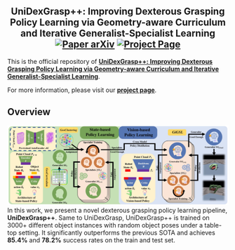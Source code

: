 <h2 align="center">
  <b>UniDexGrasp++: Improving Dexterous Grasping Policy Learning via Geometry-aware Curriculum and Iterative Generalist-Specialist Learning</b>

<div align="center">
    <a href="https://arxiv.org/abs/2304.00464" target="_blank">
    <img src="https://img.shields.io/badge/Paper-arXiv-green" alt="Paper arXiv"></a>
    <a href="https://pku-epic.github.io/UniDexGrasp++/" target="_blank">
    <img src="https://img.shields.io/badge/Page-UniDexGrasp++-blue" alt="Project Page"/></a>
</div>
</h2>

This is the official repository of [**UniDexGrasp++: Improving Dexterous Grasping Policy Learning via Geometry-aware Curriculum and Iterative Generalist-Specialist Learning**](https://arxiv.org/abs/2304.00464).

For more information, please visit our [**project page**](https://pku-epic.github.io/UniDexGrasp++/).


## Overview
![](imgs/pipe.jpg)
In this work, we present a novel dexterous grasping policy learning pipeline, **UniDexGrasp++**. Same to UniDexGrasp, UniDexGrasp++ is trained on 3000+ different object instances with
random object poses under a table-top setting. It significantly outperforms the previous
SOTA and achieves **85.4%** and **78.2%** success rates on the train and test set.